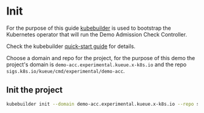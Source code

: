 # Init

For the purpose of this guide [kubebuilder](https://book.kubebuilder.io/) is used to bootstrap the Kubernetes operator that will run the Demo Admission Check Controller.

Check the kubebuilder [quick-start guide](https://book.kubebuilder.io/quick-start) for details.

Choose a domain and repo for the project, for the purpose of this demo the project's domain is `demo-acc.experimental.kueue.x-k8s.io` and the repo `sigs.k8s.io/kueue/cmd/experimental/demo-acc`.

## Init the project

```bash
kubebuilder init --domain demo-acc.experimental.kueue.x-k8s.io --repo sigs.k8s.io/kueue/cmd/experimental/demo-acc 
```

